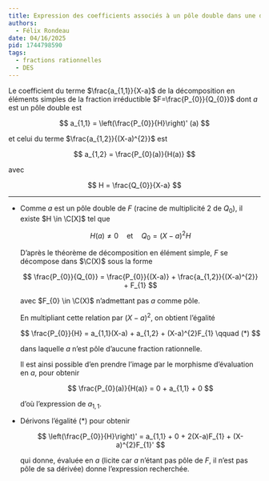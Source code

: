 ```yaml
---
title: Expression des coefficients associés à un pôle double dans une décomposition en éléments simples
authors:
  - Félix Rondeau
date: 04/16/2025
pid: 1744798590
tags:
  - fractions rationnelles
  - DES
---
```


Le coefficient du terme $\frac{a_{1,1}}{X-a}$ de la décomposition en éléments simples de la fraction irréductible $F=\frac{P_{0}}{Q_{0}}$ dont $a$ est un pôle double est

$$
    a_{1,1} = \left(\frac{P_{0}}{H}\right)' (a)
$$

et celui du terme $\frac{a_{1,2}}{(X-a)^{2}}$ est

$$
    a_{1,2} = \frac{P_{0}(a)}{H(a)}
$$

avec

$$
    H = \frac{Q_{0}}{X-a}
$$

---

- Comme $a$ est un pôle double de $F$ (racine de multiplicité 2 de $Q_{0}$), il existe $H \in \C[X]$ tel que

  $$
    H(a) \neq 0 \quad\text{et}\quad Q_{0} = (X-a)^{2}H
  $$

  D’après le théorème de décomposition en élément simple, $F$ se décompose dans $\C(X)$ sous la forme

  $$
      \frac{P_{0}}{Q_{0}} = \frac{P_{0}}{(X-a)} + \frac{a_{1,2}}{(X-a)^{2}} + F_{1}
  $$

  avec $F_{0} \in \C(X)$ n’admettant pas $a$ comme pôle.

  En multipliant cette relation par $(X-a)^{2}$, on obtient l’égalité

  $$
      \frac{P_{0}}{H} = a_{1,1}(X-a) + a_{1,2} + (X-a)^{2}F_{1} \qquad (*)
  $$

  dans laquelle $a$ n’est pôle d’aucune fraction rationnelle.

  Il est ainsi possible d’en prendre l’image par le morphisme d’évaluation en $a$, pour obtenir

  $$
      \frac{P_{0}(a)}{H(a)} = 0 + a_{1,1} + 0
  $$

  d’où l’expression de $a_{1,1}$.

- Dérivons l’égalité $(*)$ pour obtenir

  $$
      \left(\frac{P_{0}}{H}\right)' = a_{1,1} + 0 + 2(X-a)F_{1} + (X-a)^{2}F_{1}'
  $$

  qui donne, évaluée en $a$ (licite car $a$ n’étant pas pôle de $F$, il n’est pas pôle de sa dérivée) donne l’expression recherchée.
